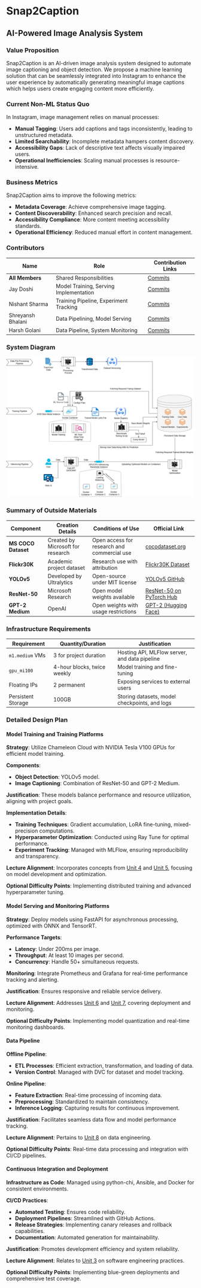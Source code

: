 # Snap2Caption

## AI-Powered Image Analysis System

### Value Proposition
Snap2Caption is an AI-driven image analysis system designed to automate image captioning and object detection. We propose a machine learning solution that can be seamlessly integrated into Instagram to enhance the user experience by automatically generating meaningful image captions which helps users create engaging content more efficiently.

### Current Non-ML Status Quo

In Instagram, image management relies on manual processes:

- **Manual Tagging**: Users add captions and tags inconsistently, leading to unstructured metadata.
- **Limited Searchability**: Incomplete metadata hampers content discovery.
- **Accessibility Gaps**: Lack of descriptive text affects visually impaired users.
- **Operational Inefficiencies**: Scaling manual processes is resource-intensive.

### Business Metrics

Snap2Caption aims to improve the following metrics:

- **Metadata Coverage**: Achieve comprehensive image tagging.
- **Content Discoverability**: Enhanced search precision and recall.
- **Accessibility Compliance**: More content meeting accessibility standards.
- **Operational Efficiency**: Reduced manual effort in content management.

### Contributors

| Name               | Role                                 | Contribution Links                      |
|--------------------|--------------------------------------|-----------------------------------------|
| **All Members**    | Shared Responsibilities              | [Commits](#)                            |
| Jay Doshi          | Model Training, Serving Implementation | [Commits](#)                            |
| Nishant Sharma     | Training Pipeline, Experiment Tracking | [Commits](#)                            |
| Shreyansh Bhalani  | Data Pipelining, Model Serving       | [Commits](#)                            |
| Harsh Golani       | Data Pipeline, System Monitoring     | [Commits](#)                            |

### System Diagram

![System Diagram](https://github.com/nishant-ai/Snap2Caption/blob/main/SystemDesign.jpeg)

### Summary of Outside Materials

| Component       | Creation Details               | Conditions of Use                         | Official Link |
|----------------|--------------------------------|-------------------------------------------|---------------|
| **MS COCO Dataset** | Created by Microsoft for research | Open access for research and commercial use | [cocodataset.org](https://cocodataset.org/#home) |
| **Flickr30K**       | Academic project dataset       | Research use with attribution             | [Flickr30K Dataset](https://shannon.cs.illinois.edu/DenotationGraph/) |
| **YOLOv5**          | Developed by Ultralytics       | Open-source under MIT license             | [YOLOv5 GitHub](https://github.com/ultralytics/yolov5) |
| **ResNet-50**       | Microsoft Research             | Open model weights available              | [ResNet-50 on PyTorch Hub](https://pytorch.org/vision/stable/models.html#id14) |
| **GPT-2 Medium**    | OpenAI                         | Open weights with usage restrictions      | [GPT-2 (Hugging Face)](https://huggingface.co/gpt2-medium) |


### Infrastructure Requirements

| Requirement     | Quantity/Duration              | Justification                             |
|-----------------|-------------------------------|-------------------------------------------|
| `m1.medium` VMs | 3 for project duration        | Hosting API, MLFlow server, and data pipeline |
| `gpu_mi100`     | 4-hour blocks, twice weekly   | Model training and fine-tuning            |
| Floating IPs    | 2 permanent                   | Exposing services to external users       |
| Persistent Storage | 100GB                      | Storing datasets, model checkpoints, and logs |

### Detailed Design Plan

#### Model Training and Training Platforms

**Strategy**: Utilize Chameleon Cloud with NVIDIA Tesla V100 GPUs for efficient model training.

**Components**:
- **Object Detection**: YOLOv5 model.
- **Image Captioning**: Combination of ResNet-50 and GPT-2 Medium.

**Justification**: These models balance performance and resource utilization, aligning with project goals.

**Implementation Details**:
- **Training Techniques**: Gradient accumulation, LoRA fine-tuning, mixed-precision computations.
- **Hyperparameter Optimization**: Conducted using Ray Tune for optimal performance.
- **Experiment Tracking**: Managed with MLFlow, ensuring reproducibility and transparency.

**Lecture Alignment**: Incorporates concepts from [Unit 4](https://ffund.github.io/ml-sys-ops/docs/units/4-model-training-scale.html) and [Unit 5](https://ffund.github.io/ml-sys-ops/docs/units/5-training-platform.html), focusing on model development and optimization.

**Optional Difficulty Points**: Implementing distributed training and advanced hyperparameter tuning.

#### Model Serving and Monitoring Platforms

**Strategy**: Deploy models using FastAPI for asynchronous processing, optimized with ONNX and TensorRT.

**Performance Targets**:
- **Latency**: Under 200ms per image.
- **Throughput**: At least 10 images per second.
- **Concurrency**: Handle 50+ simultaneous requests.

**Monitoring**: Integrate Prometheus and Grafana for real-time performance tracking and alerting.

**Justification**: Ensures responsive and reliable service delivery.

**Lecture Alignment**: Addresses [Unit 6](https://ffund.github.io/ml-sys-ops/docs/units/6-serving.html) and [Unit 7](https://ffund.github.io/ml-sys-ops/docs/units/7-eval-monitor.html), covering deployment and monitoring.

**Optional Difficulty Points**: Implementing model quantization and real-time monitoring dashboards.

#### Data Pipeline

**Offline Pipeline**:
- **ETL Processes**: Efficient extraction, transformation, and loading of data.
- **Version Control**: Managed with DVC for dataset and model tracking.

**Online Pipeline**:
- **Feature Extraction**: Real-time processing of incoming data.
- **Preprocessing**: Standardized to maintain consistency.
- **Inference Logging**: Capturing results for continuous improvement.

**Justification**: Facilitates seamless data flow and model performance tracking.

**Lecture Alignment**: Pertains to [Unit 8](#) on data engineering.

**Optional Difficulty Points**: Real-time data processing and integration with CI/CD pipelines.

#### Continuous Integration and Deployment

**Infrastructure as Code**: Managed using python-chi, Ansible, and Docker for consistent environments.

**CI/CD Practices**:
- **Automated Testing**: Ensures code reliability.
- **Deployment Pipelines**: Streamlined with GitHub Actions.
- **Release Strategies**: Implementing canary releases and rollback capabilities.
- **Documentation**: Automated generation for maintainability.

**Justification**: Promotes development efficiency and system reliability.

**Lecture Alignment**: Relates to [Unit 3](https://ffund.github.io/ml-sys-ops/docs/units/3-devops.html) on software engineering practices.

**Optional Difficulty Points**: Implementing blue-green deployments and comprehensive test coverage.
